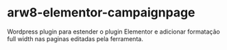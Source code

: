 # arw8-elementor-campaignpage
Wordpress plugin para estender o plugin Elementor e adicionar formatação full width nas paginas editadas pela ferramenta.
